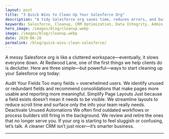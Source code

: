 ```yaml
---
layout: post
title: "3 Quick Wins to Clean Up Your Salesforce Org"
description: "A tidy Salesforce org saves time, reduces errors, and builds trust. Here are three ways we help clients clean up fast."
keywords: Salesforce, Cleanup, CRM Optimization, Data Integrity, Admin
hero_image: /images/blog/cleanup.webp
image: /images/blog/cleanup.webp
date: 2020-06-20
permalink: /blog/quick-wins-clean-salesforce/
---
```


A messy Salesforce org is like a cluttered workspace—eventually, it slows everyone down. At Redwood Lane, one of the first things we help clients do is declutter. Here are three simple—but powerful—ways to start cleaning up your Salesforce org today:

Audit Your Fields
Too many fields = overwhelmed users. We identify unused or redundant fields and recommend consolidations that make pages more usable and reporting more meaningful.
Simplify Page Layouts
Just because a field exists doesn’t mean it needs to be visible. We streamline layouts to reduce scroll time and surface only the info your team really needs.
Deactivate Unused Automations
We often find outdated workflows or process builders still firing in the background. We review and retire the ones that no longer serve you.
If your org is starting to feel sluggish or confusing, let’s talk. A cleaner CRM isn’t just nicer—it’s smarter business.

---